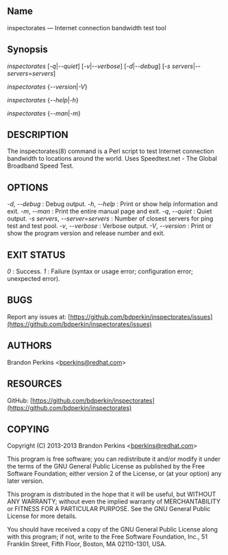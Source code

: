 
Name
----

inspectorates — Internet connection bandwidth test tool

Synopsis
--------

*inspectorates* [*-q*|*--quiet*] [*-v*|*--verbose*]
[*-d*|*--debug*] [*-s* *servers*|*--servers*=*servers*]

*inspectorates* {*--version*|*-V*}

*inspectorates* {*--help*|*-h*}

*inspectorates* {*--man*|*-m*}

DESCRIPTION
-----------

The inspectorates(8) command is a Perl script to test Internet
connection bandwidth to locations around the world. Uses Speedtest.net -
The Global Broadband Speed Test.

OPTIONS
-------

 *-d*, *--debug* 
:   Debug output.
 *-h*, *--help* 
:   Print or show help information and exit.
 *-m*, *--man* 
:   Print the entire manual page and exit.
 *-q*, *--quiet* 
:   Quiet output.
 *-s* *servers*, *--server*=*servers* 
:   Number of closest servers for ping test and test pool.
 *-v*, *--verbose* 
:   Verbose output.
 *-V*, *--version* 
:   Print or show the program version and release number and exit.

EXIT STATUS
-----------

 *0* 
:   Success.
 *1* 
:   Failure (syntax or usage error; configuration error; unexpected
    error).

BUGS
----

Report any issues at:
[https://github.com/bdperkin/inspectorates/issues](https://github.com/bdperkin/inspectorates/issues)

AUTHORS
-------

Brandon Perkins \<[bperkins@redhat.com](mailto:bperkins@redhat.com)\>

RESOURCES
---------

GitHub:
[https://github.com/bdperkin/inspectorates](https://github.com/bdperkin/inspectorates)

COPYING
-------

Copyright (C) 2013-2013 Brandon Perkins
\<[bperkins@redhat.com](mailto:bperkins@redhat.com)\>

This program is free software; you can redistribute it and/or modify it
under the terms of the GNU General Public License as published by the
Free Software Foundation; either version 2 of the License, or (at your
option) any later version.

This program is distributed in the hope that it will be useful, but
WITHOUT ANY WARRANTY; without even the implied warranty of
MERCHANTABILITY or FITNESS FOR A PARTICULAR PURPOSE. See the GNU General
Public License for more details.

You should have received a copy of the GNU General Public License along
with this program; if not, write to the Free Software Foundation, Inc.,
51 Franklin Street, Fifth Floor, Boston, MA 02110-1301, USA.
